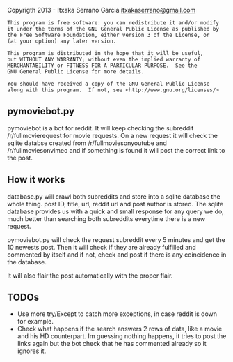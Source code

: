 Copyrigth 2013 - Itxaka Serrano Garcia <itxakaserrano@gmail.com>

    This program is free software: you can redistribute it and/or modify
    it under the terms of the GNU General Public License as published by
    the Free Software Foundation, either version 3 of the License, or
    (at your option) any later version.

    This program is distributed in the hope that it will be useful,
    but WITHOUT ANY WARRANTY; without even the implied warranty of
    MERCHANTABILITY or FITNESS FOR A PARTICULAR PURPOSE.  See the
    GNU General Public License for more details.

    You should have received a copy of the GNU General Public License
    along with this program.  If not, see <http://www.gnu.org/licenses/>




pymoviebot.py
--------------

pymoviebot is a bot for reddit. It will keep checking the subreddit /r/fullmovierequest for movie requests. 
On a new request it will check the sqlite databse created from /r/fullmoviesonyoutube and /r/fullmoviesonvimeo 
and if something is found it will post the correct link to the post.


How it works
-------------

database.py will crawl both subreddits and store into a sqlite database the whole thing. post ID, title, url,
reddit url and post author is stored. 
The sqlite database provides us with a quick and small response for any query we do, much better than searching
both subreddits everytime there is a new request.

pymoviebot.py will check the request subreddit every 5 minutes and get the 10 newests post. Then it will check if they 
are already fulfilled and commented by itself and if not, check and post if there is any coincidence in the database.

It will also flair the post automatically with the proper flair.

TODOs
------

* Use more try/Except to catch more exceptions, in case reddit is down for example.
* Check what happens if the search answers 2 rows of data, like a movie and his HD counterpart. Im guessing nothing happens,
  it tries to post the links again but the bot check that he has commented already so it ignores it.
